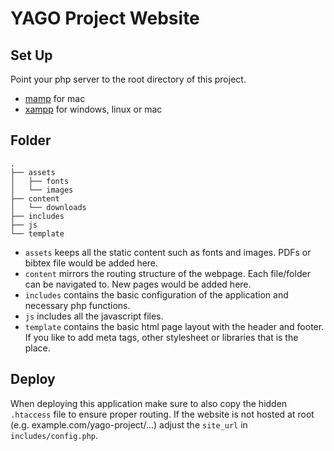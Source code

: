 # YAGO Project Website

## Set Up

Point your php server to the root directory of this project.

- [mamp](https://www.mamp.info/de/) for mac
- [xampp](https://www.apachefriends.org/de/index.html) for windows, linux or mac

## Folder
```
.
├── assets
│   ├── fonts
│   └── images
├── content
│   └── downloads
├── includes
├── js
└── template
```

- `assets` keeps all the static content such as fonts and images. PDFs or bibtex file would be added here.
- `content` mirrors the routing structure of the webpage. Each file/folder can be navigated to. New pages would be added here.
- `includes` contains the basic configuration of the application and necessary php functions.
- `js` includes all the javascript files.
- `template` contains the basic html page layout with the header and footer. If you like to add meta tags, other stylesheet or libraries that is the place.

## Deploy

When deploying this application make sure to also copy the hidden `.htaccess` file to ensure proper routing.
If the website is not hosted at root (e.g. example.com/yago-project/...) adjust the `site_url` in `includes/config.php`.
